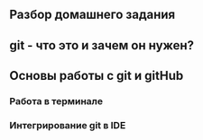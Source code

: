 ## Разбор домашнего задания
## git - что это и зачем он нужен?
## Основы работы c git и gitHub
### Работа в терминале
### Интегрирование git в IDE


